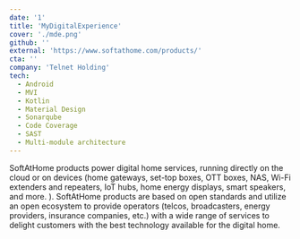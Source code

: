 ```yaml
---
date: '1'
title: 'MyDigitalExperience'
cover: './mde.png'
github: ''
external: 'https://www.softathome.com/products/'
cta: ''
company: 'Telnet Holding'
tech:
  - Android
  - MVI
  - Kotlin
  - Material Design
  - Sonarqube
  - Code Coverage
  - SAST
  - Multi-module architecture
---
```


SoftAtHome products power digital home services, running directly on the cloud or on devices (home gateways, set-top boxes, OTT boxes, NAS, Wi-Fi extenders and repeaters, IoT hubs, home energy displays, smart speakers, and more. ). SoftAtHome products are based on open standards and utilize an open ecosystem to provide operators (telcos, broadcasters, energy providers, insurance companies, etc.) with a wide range of services to delight customers with the best technology available for the digital home.
